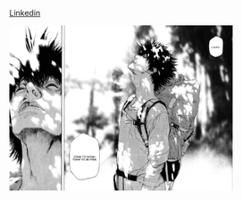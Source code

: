 [Linkedin](https://www.linkedin.com/in/renecaceresdeveloper/)

<img align="center" alt="Rene Caceres" src="./img/background.jpg" width="400"/>
